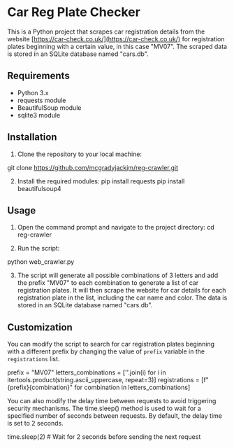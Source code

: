 
# Car Reg Plate Checker

This is a Python project that scrapes car registration details from the website [https://car-check.co.uk/](https://car-check.co.uk/) for registration plates beginning with a certain value, in this case "MV07". The scraped data is stored in an SQLite database named "cars.db". 

## Requirements

- Python 3.x
- requests module
- BeautifulSoup module
- sqlite3 module

## Installation

1. Clone the repository to your local machine:

git clone https://github.com/mcgradyjackjm/reg-crawler.git

2. Install the required modules:
pip install requests
pip install beautifulsoup4

## Usage

1. Open the command prompt and navigate to the project directory:
cd reg-crawler

2. Run the script:

python web_crawler.py

3. The script will generate all possible combinations of 3 letters and add the prefix "MV07" to each combination to generate a list of car registration plates. It will then scrape the website for car details for each registration plate in the list, including the car name and color. The data is stored in an SQLite database named "cars.db". 

## Customization

You can modify the script to search for car registration plates beginning with a different prefix by changing the value of `prefix` variable in the `registrations` list.

prefix = "MV07"
letters_combinations = [''.join(i) for i in itertools.product(string.ascii_uppercase, repeat=3)]
registrations = [f"{prefix}{combination}" for combination in letters_combinations]

You can also modify the delay time between requests to avoid triggering security mechanisms. The time.sleep() method is used to wait for a specified number of seconds between requests. By default, the delay time is set to 2 seconds.

time.sleep(2)  # Wait for 2 seconds before sending the next request
